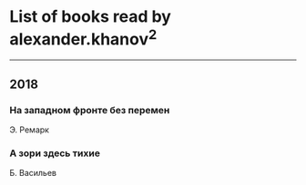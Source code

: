 # List of books read by alexander.khanov<sup>2</sup>
---

## 2018

### На западном фронте без перемен
Э. Ремарк


### А зори здесь тихие
Б. Васильев



